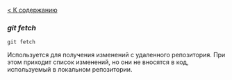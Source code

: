[< К содержанию](readme.md)

### ***git fetch***
```
git fetch 
```
Используется для получения изменений с удаленного репозитория. При этом приходит список изменений, но они не вносятся в код, используемый в локальном репозитории.